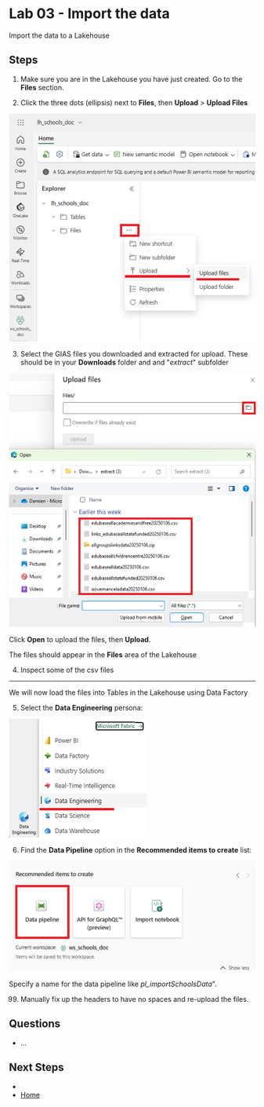 # Lab 03 - Import the data
Import the data to a Lakehouse


## Steps

1.  Make sure you are in the Lakehouse you have just created.  Go to the **Files** section.

2. Click the three dots (ellipsis) next to **Files**, then **Upload** > **Upload Files**

![Create Lakehouse](images/upload-files.png)

3. Select the GIAS files you downloaded and extracted for upload.  These should be in your **Downloads** folder and and "*extract*" subfolder

![Select files](images/select-files.png)

Click **Open** to upload the files, then **Upload**.

The files should appear in the **Files** area of the Lakehouse

4.  Inspect some of the csv files

---

We will now load the files into Tables in the Lakehouse using Data Factory

5. Select the **Data Engineering** persona:

![Select files](images/data-engineering.png)

6.  Find the **Data Pipeline** option in the **Recommended items to create** list:

![Data pipeline](images/data-pipeline.png)

Specify a name for the data pipeline like *pl_importSchoolsData*".


99. Manually fix up the headers to have no spaces and re-upload the files.

## Questions
- ...

## Next Steps
- 
- [Home](README.md)